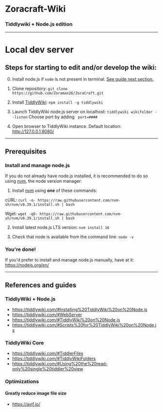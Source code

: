 # Zoracraft-Wiki
### Tiddlywiki + Node.js edition

-----
# Local dev server

## Steps for starting to edit and/or develop the wiki:

0. Install node.js if `node` is not present in terminal. [See guide next section.](#install-and-manage-nodejs)

1. Clone repository: `git clone https://github.com/Zoraman26/ZoraCraft.git`

2. Install [TiddlyWiki](https://tiddlywiki.com/): `npm install -g tiddlywiki`

3. Launch TiddlyWiki node.js server on localhost: `tiddlywiki wikifolder --listen` Choose port by adding ` port=####` 

4. Open browser to TiddlyWiki instance. Default location: http://127.0.0.1:8080/

-----

## Prerequisites

### Install and manage node.js 

If you do not already have node.js installed, it is recommended to do so using [nvm](https://github.com/nvm-sh/nvm#intro), the node version manager: 

1. Install [nvm](https://github.com/nvm-sh/nvm#install--update-script) using **one** of these commands:

cURL: `curl -o- https://raw.githubusercontent.com/nvm-sh/nvm/v0.39.1/install.sh | bash`

Wget: `wget -qO- https://raw.githubusercontent.com/nvm-sh/nvm/v0.39.1/install.sh | bash`

2. Install latest node.js LTS version: `nvm install 16`

3. Check that node is available from the command line: `node -v`

### You're done!

If you'd prefer to install and manage node.js manually, have at it: https://nodejs.org/en/



-----

## References and guides

### TiddlyWiki + Node.js
* https://tiddlywiki.com/#Installing%20TiddlyWiki%20on%20Node.js
* https://tiddlywiki.com/#WebServer
* https://tiddlywiki.com/#TiddlyWiki%20on%20Node.js
* https://tiddlywiki.com/#Scripts%20for%20TiddlyWiki%20on%20Node.js


### TiddlyWiki Core
* https://tiddlywiki.com/#TiddlerFiles
* https://tiddlywiki.com/#TiddlyWikiFolders
* https://tiddlywiki.com/#Using%20the%20read-only%20single%20tiddler%20view

### Optimizations
####   Greatly reduce image file size
* https://avif.io/
